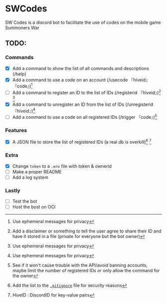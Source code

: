 # SWCodes
SW Codes is a discord bot to facilitate the use of codes on the mobile game Summoners War


## TODO:
### Commands
- [x] Add a command to show the list of all commands and descriptions (/help)
- [x] Add a command to use a code on an account (/usecode 『hiveid』 『code』)[^5]
- [ ] Add a command to register an ID to the list of IDs (/registerid 『hiveid』)[^1] [^5]
- [x] Add a command to unregister an ID from the list of IDs (/unregisterid 『hiveid』)[^5]
- [ ] Add a command to use a code on all registered IDs (/trigger 『code』)[^2]

### Features
- [x] A JSON file to store the list of registered IDs (a real db is overkill)[^3] [^4]

### Extra
- [x] Change `token` to a `.env` file with token & ownerid
- [ ] Make a proper README
- [ ] Add a log system

### Lastly
- [ ] Test the bot
- [ ] Host the bost on OCI

[^1]: Add a disclaimer or something to tell the user agree to share their ID and have it stored in a file (private for everyone but the bot owner)
[^2]: See if it won't cause trouble with the API/avoid banning accounts, maybe limit the number of registered IDs or only allow the command for the owner 
[^3]: Add the list to the [`.gitignore`](./.gitignore) file for security reasons
[^4]: HiveID : DiscordID for key-value pairs
[^5]: Use ephemeral messages for privacy